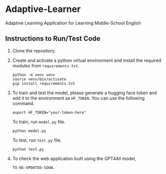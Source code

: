 # Adaptive-Learner
Adaptive Learning Application for Learning Middle-School English

## Instructions to Run/Test Code
1. Clone the repository.
2. Create and activate a python virtual environment and install the required modules from `requirements.txt`.

   ```
   python -m venv venv
   source venv/bin/activate
   pip install requirements.txt
   ```
   
4. To train and test the model, please generate a hugging face token and add it to the environment as `HF_TOKEN`. You can use the following command.
   ```
   export HF_TOKEN="your-token-here"
   ```
   To train, run `model.py` file. 
   ```
   python model.py
   ```
   To test, run `test.py` file.
   ```
   python test.py
   ```
   
5. To check the web application built using the GPT4All model,

   ```
   TO-BE-UPDATED-SOON.
   ```
